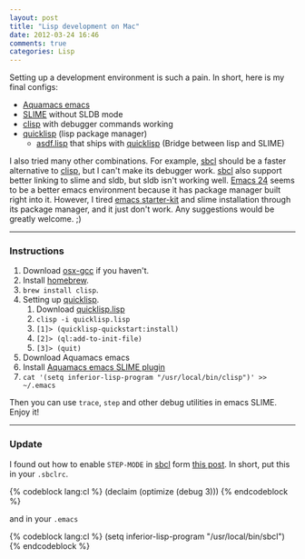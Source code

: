 ```yaml
---
layout: post
title: "Lisp development on Mac"
date: 2012-03-24 16:46
comments: true
categories: Lisp
---
```


Setting up a development environment is such a pain. In short, here is my final
configs:

* [Aquamacs emacs][aquamacs]
* [SLIME] without SLDB mode
* [clisp] with debugger commands working
* [quicklisp][quicklisp] (lisp package manager)
  * [asdf.lisp] that ships with [quicklisp][quicklisp] (Bridge between lisp and
    SLIME)

<!-- more -->

I also tried many other combinations. For example, [sbcl] should be a faster
alternative to [clisp], but I can't make its debugger work. [sbcl] also support
better linking to slime and sldb, but sldb isn't working well. [Emacs 24] seems to
be a better emacs environment because it has package manager built right into
it. However, I tired [emacs starter-kit] and slime installation through its
package manager, and it just don't work. Any suggestions would be greatly
welcome. ;)

* * *

### Instructions

1. Download [osx-gcc] if you haven't.
2. Install [homebrew].
3. `brew install clisp`.
4. Setting up [quicklisp].
    1. Download [quicklisp.lisp][quicklisp]
    2. `clisp -i quicklisp.lisp`
    3. `[1]> (quicklisp-quickstart:install)`
    4. `[2]> (ql:add-to-init-file)`
    5. `[3]> (quit)`
5. Download Aquamacs emacs
6. Install [Aquamacs emacs SLIME plugin][slime plugin]
7. `cat '(setq inferior-lisp-program "/usr/local/bin/clisp")' >> ~/.emacs`

Then you can use `trace`, `step` and other debug utilities in emacs SLIME. Enjoy
it!

* * *

### Update

I found out how to enable `STEP-MODE` in [sbcl] form [this post](http://www.lispforum.com/viewtopic.php?f=2&t=628). 
In short, put this in your `.sbclrc`.

{% codeblock lang:cl %}
(declaim (optimize (debug 3)))
{% endcodeblock %}

and in your `.emacs`

{% codeblock lang:cl %}
(setq inferior-lisp-program "/usr/local/bin/sbcl")
{% endcodeblock %}

[aquamacs]: http://aquamacs.org/
[SLIME]: http://common-lisp.net/project/slime/
[clisp]: http://www.clisp.org/
[quicklisp]: http://www.quicklisp.org/beta/
[asdf.lisp]: http://www.cliki.net/asdf
[sbcl]: http://www.sbcl.org/
[osx-gcc]: https://github.com/kennethreitz/osx-gcc-installer
[homebrew]: http://mxcl.github.com/homebrew/
[slime plugin]: http://braeburn.aquamacs.org/plugins/
[Emacs 24]: http://emacsformacosx.com/builds
[emacs starter-kit]: https://github.com/technomancy/emacs-starter-kit

